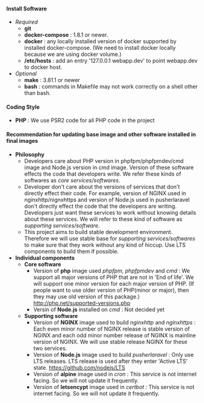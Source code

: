 #### Install Software
- *Required*
    - **git**
    - **docker-compose** : 1.8.1 or newer.
    - **docker** : any locally installed version of docker supported by installed docker-compose. (We need to install docker locally because we are using docker volume.)
    - **/etc/hosts** : add an entry '127.0.0.1	webapp.dev' to point webapp.dev to docker host.
- *Optional*
    - **make** : 3.81.1 or newer
    - **bash** : commands in Makefile may not work correctly on a shell other than bash.

#### Coding Style
- **PHP** : We use PSR2 code for all PHP code in the project

#### Recommendation for updating base image and other software installed in final images
- **Philosophy**
    - Developers care about PHP version in phpfpm/phpfpmdev/cmd image and Node.js version in cmd image. Version of these software effects the code that developers write. We refer these kinds of softwares as *core services/softwares*.
    - Developer don't care about the versions of services that don't directly effect their code. For example, version of NGINX used in nginxhttp/nignxhttps and version of Node.js used in pusherlaravel don't directly effect the code that the developers are writing. Developers just want these services to work without knowing details about these services. We will refer to these kind of software as *supporting services/software*.
    - This project aims to build stable development environment. Therefore we will use stable base for *supporting services/softwares* to make sure that they work without any kind of hiccup. Use LTS components to build them if possible.
- **Individual components**
    - **Core software**
        - Version of **php** image used *phpfpm*, *phpfpmdev* and *cmd* : We support all major versions of PHP that are not in 'End of life'. We will support one minor version for each major version of PHP. (If people want to use older version of PHP(minor or major), then they may use old version of this package.) http://php.net/supported-versions.php
        - Versin of **Node.js** installed on *cmd* : Not decided yet
    - **Supporting software**
        - Version of **NGINX** image used to build *nginxhttp* and *nginxhttps* : Each even minor number of NGINX release is stable version of NGINX and each odd minor number release of NGINX is mainline version of NGINX. We will use stable release NGINX for these two services.
        - Version of **Node.js** image used to build *pusherlaravel* : Only use LTS releases. LTS release is used after they enter 'Active LTS' state. https://github.com/nodejs/LTS
        - Version of **alpine** image used in *cron* : This service is not internet facing. So we will not update it frequently.
        - Version of **letsencypt** image used in *certbot* : This service is not internet facing. So we will not update it frequently.

